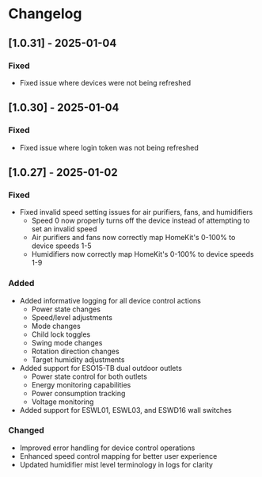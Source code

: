 # Changelog

## [1.0.31] - 2025-01-04

### Fixed
- Fixed issue where devices were not being refreshed

## [1.0.30] - 2025-01-04

### Fixed
- Fixed issue where login token was not being refreshed

## [1.0.27] - 2025-01-02

### Fixed
- Fixed invalid speed setting issues for air purifiers, fans, and humidifiers
  - Speed 0 now properly turns off the device instead of attempting to set an invalid speed
  - Air purifiers and fans now correctly map HomeKit's 0-100% to device speeds 1-5
  - Humidifiers now correctly map HomeKit's 0-100% to device speeds 1-9

### Added
- Added informative logging for all device control actions
  - Power state changes
  - Speed/level adjustments
  - Mode changes
  - Child lock toggles
  - Swing mode changes
  - Rotation direction changes
  - Target humidity adjustments
- Added support for ESO15-TB dual outdoor outlets
  - Power state control for both outlets
  - Energy monitoring capabilities
  - Power consumption tracking
  - Voltage monitoring
- Added support for ESWL01, ESWL03, and ESWD16 wall switches

### Changed
- Improved error handling for device control operations
- Enhanced speed control mapping for better user experience
- Updated humidifier mist level terminology in logs for clarity 